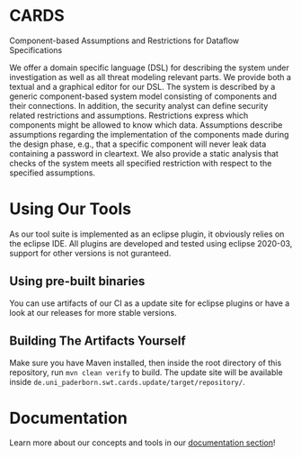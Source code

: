 # CARDS
Component-based Assumptions and Restrictions for Dataflow Specifications

We offer a domain specific language (DSL) for describing the system under investigation as well as all threat modeling relevant parts. We provide both a textual and a graphical editor for our DSL.
The system is described by a generic component-based system model consisting of components and their connections.
In addition, the security analyst can define security related restrictions and assumptions.
Restrictions express which components might be allowed to know which data.
Assumptions describe assumptions regarding the implementation of the components made during the design phase, e.g., that a specific component will never leak data containing a password in cleartext.
We also provide a static analysis that checks of the system meets all specified restriction with respect to the specified assumptions.

# Using Our Tools

As our tool suite is implemented as an eclipse plugin, it obviously relies on the eclipse IDE. 
All plugins are developed and tested using eclipse 2020-03, support for other versions is not guranteed.

## Using pre-built binaries

You can use artifacts of our CI as a update site for eclipse plugins or have a look at our releases for more stable versions.

## Building The Artifacts Yourself

Make sure you have Maven installed, then inside the root directory of this repository, run `mvn clean verify` to build.
The update site will be available inside `de.uni_paderborn.swt.cards.update/target/repository/`.

# Documentation

Learn more about our concepts and tools in our [documentation section](https://github.com/secure-software-engineering/cards/blob/develop/docs/README.md)!